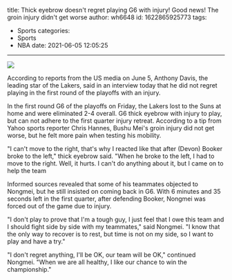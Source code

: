 title: Thick eyebrow doesn't regret playing G6 with injury! Good news! The groin injury didn't get worse
author: wh6648
id: 1622865925773
tags: 
- Sports
categories: 
- Sports
- NBA
date: 2021-06-05 12:05:25
---
![](https://p0.itc.cn/q_70/images01/20210605/ba1541547aa34d56b1c2a2d40c284dcf.jpeg)


According to reports from the US media on June 5, Anthony Davis, the leading star of the Lakers, said in an interview today that he did not regret playing in the first round of the playoffs with an injury.

In the first round G6 of the playoffs on Friday, the Lakers lost to the Suns at home and were eliminated 2-4 overall. G6 thick eyebrow with injury to play, but can not adhere to the first quarter injury retreat. According to a tip from Yahoo sports reporter Chris Hannes, Bushu Mei's groin injury did not get worse, but he felt more pain when testing his mobility.

"I can't move to the right, that's why I reacted like that after (Devon) Booker broke to the left," thick eyebrow said. "When he broke to the left, I had to move to the right. Well, it hurts. I can't do anything about it, but I came on to help the team

Informed sources revealed that some of his teammates objected to Nongmei, but he still insisted on coming back in G6. With 6 minutes and 35 seconds left in the first quarter, after defending Booker, Nongmei was forced out of the game due to injury.

"I don't play to prove that I'm a tough guy, I just feel that I owe this team and I should fight side by side with my teammates," said Nongmei. "I know that the only way to recover is to rest, but time is not on my side, so I want to play and have a try."

"I don't regret anything, I'll be OK, our team will be OK," continued Nongmei. "When we are all healthy, I like our chance to win the championship."

